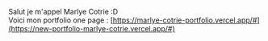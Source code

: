 Salut je m'appel Marlye Cotrie :D</br>
Voici mon portfolio one page : [https://marlye-cotrie-portfolio.vercel.app/#](https://new-portfolio-marlye-cotrie.vercel.app/#)
<!---
MarlyeCte/MarlyeCte is a ✨ special ✨ repository because its `README.md` (this file) appears on your GitHub profile.
You can click the Preview link to take a look at your changes.
--->
